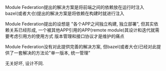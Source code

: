 Module Federation提出的解决方案是将前端之间的依赖放在运行时注入
bazel(或者大仓)提出的解决方案是将依赖在构建时就进行注入

Module Federation提出的设想是 "各个APP之间独立构建, 独立部署",
但其实依赖关系已经形成, 一个被其他APP引用的APP(remote module)其设计和迭代就需要考虑引用方的使用方式
版本管理和接口协议才是维护的痛点

Module Federation没有对此提供完善的解决方案, 但bazel(或者大仓)已经对此提供了一套解决的方法论"单一版本, 统一管理"

​无关好坏, 设计不同.
